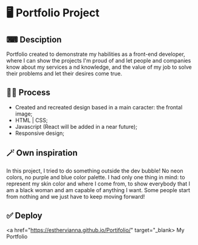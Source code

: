 # 🖥️ Portfolio Project

## ⌨ Desciption
Portfolio created to demonstrate my habilities as a front-end developer, where I can show the projects I'm proud of and let people and companies know about my services a nd knowledge, and the value of my job to solve their problems and let their desires come true.

## ✍🏽 Process

- Created and recreated design based in a main caracter: the frontal image;
- HTML | CSS;
- Javascript (React will be added in a near future);
- Responsive design;

## 🪄 Own inspiration
In this project, I tried to do something outside the dev bubble! No neon colors, no purple and blue color palette. I had only one thing in mind: to represent my skin color and where I come from, to show everybody that I am a black woman and am capable of anything I want. Some people start from nothing and we just have to keep moving forward!

## ✅ Deploy
<a href="https://esthervianna.github.io/Portifolio/" target="_blank> My Portfolio <a/>

